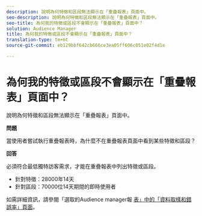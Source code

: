 ```yaml
---
description: 說明為何特徵和區段無法顯示在「重疊報表」頁面中。
seo-description: 說明為何特徵和區段無法顯示在「重疊報表」頁面中。
seo-title: 為何我的特徵或區段不會顯示在「重疊報表」頁面中？
solution: Audience Manager
title: 為何我的特徵或區段不會顯示在「重疊報表」頁面中？
translation-type: tm+mt
source-git-commit: eb129bbf642cb666ce3ea05ff606c051e02f4d1e

---
```



# 為何我的特徵或區段不會顯示在「重疊報表」頁面中？

說明為何特徵和區段無法顯示在「重疊報表」頁面中。

**問題**

當使用者嘗試執行重疊報表時，為什麼不在重疊報表頁面中看到某些特徵和區段？

**回答**

必須符合最低獨特訪客需求，才能在重疊報表中列出特徵或區段。


* 針對特徵：28000年14天
* 針對區段：70000位14天期間的即時使用者

如需詳細資訊，請參閱「選取的Audience manager報 [表」中的「資料取樣和錯誤率」頁面](/help/using/reporting/report-sampling.md)。